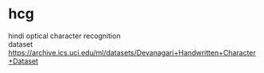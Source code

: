 # hcg
hindi optical character recognition </br>
dataset https://archive.ics.uci.edu/ml/datasets/Devanagari+Handwritten+Character+Dataset
